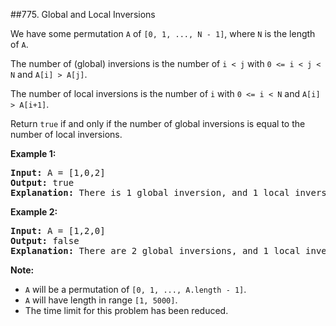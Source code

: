 ##775. Global and Local Inversions
<p>We have some permutation <code>A</code> of <code>[0, 1, ..., N - 1]</code>, where <code>N</code> is the length of <code>A</code>.</p>

<p>The number of (global) inversions is the number of <code>i &lt; j</code> with <code>0 &lt;= i &lt; j &lt; N</code> and <code>A[i] &gt; A[j]</code>.</p>

<p>The number of local inversions is the number of <code>i</code> with <code>0 &lt;= i &lt; N</code> and <code>A[i] &gt; A[i+1]</code>.</p>

<p>Return <code>true</code>&nbsp;if and only if the number of global inversions is equal to the number of local inversions.</p>

<p><strong>Example 1:</strong></p>

<pre>
<strong>Input:</strong> A = [1,0,2]
<strong>Output:</strong> true
<strong>Explanation:</strong> There is 1 global inversion, and 1 local inversion.
</pre>

<p><strong>Example 2:</strong></p>

<pre>
<strong>Input:</strong> A = [1,2,0]
<strong>Output:</strong> false
<strong>Explanation:</strong> There are 2 global inversions, and 1 local inversion.
</pre>

<p><strong>Note:</strong></p>

<ul>
	<li><code>A</code> will be a permutation of <code>[0, 1, ..., A.length - 1]</code>.</li>
	<li><code>A</code> will have length in range <code>[1, 5000]</code>.</li>
	<li>The time limit for this problem has been reduced.</li>
</ul>
